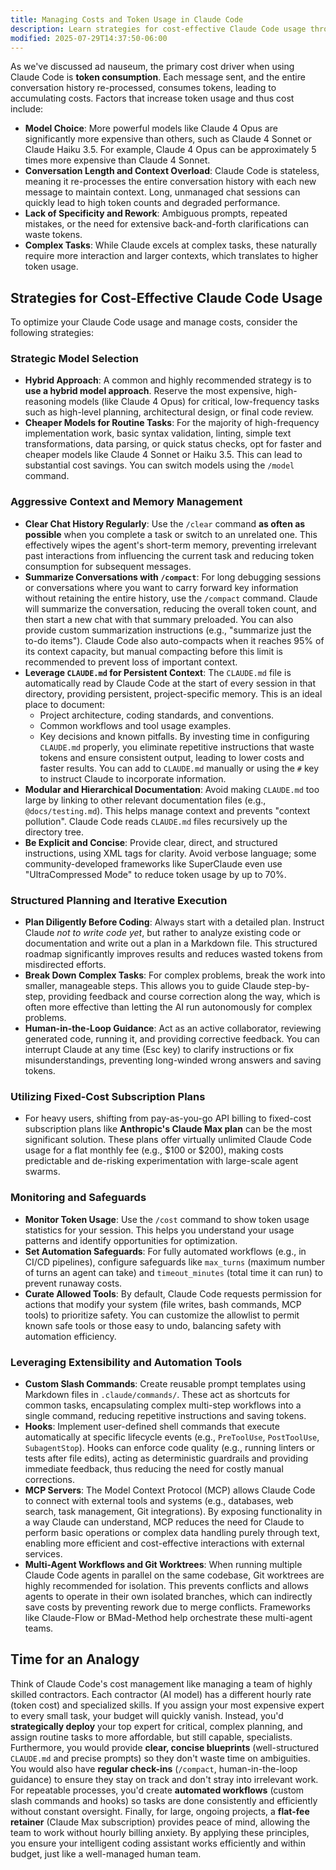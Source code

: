 ```yaml
---
title: Managing Costs and Token Usage in Claude Code
description: Learn strategies for cost-effective Claude Code usage through model selection, context management, and subscription plans.
modified: 2025-07-29T14:37:50-06:00
---
```


As we've discussed ad nauseum, the primary cost driver when using Claude Code is **token consumption**. Each message sent, and the entire conversation history re-processed, consumes tokens, leading to accumulating costs. Factors that increase token usage and thus cost include:

- **Model Choice**: More powerful models like Claude 4 Opus are significantly more expensive than others, such as Claude 4 Sonnet or Claude Haiku 3.5. For example, Claude 4 Opus can be approximately 5 times more expensive than Claude 4 Sonnet.
- **Conversation Length and Context Overload**: Claude Code is stateless, meaning it re-processes the entire conversation history with each new message to maintain context. Long, unmanaged chat sessions can quickly lead to high token counts and degraded performance.
- **Lack of Specificity and Rework**: Ambiguous prompts, repeated mistakes, or the need for extensive back-and-forth clarifications can waste tokens.
- **Complex Tasks**: While Claude excels at complex tasks, these naturally require more interaction and larger contexts, which translates to higher token usage.

## Strategies for Cost-Effective Claude Code Usage

To optimize your Claude Code usage and manage costs, consider the following strategies:

### Strategic Model Selection

- **Hybrid Approach**: A common and highly recommended strategy is to **use a hybrid model approach**. Reserve the most expensive, high-reasoning models (like Claude 4 Opus) for critical, low-frequency tasks such as high-level planning, architectural design, or final code review.
- **Cheaper Models for Routine Tasks**: For the majority of high-frequency implementation work, basic syntax validation, linting, simple text transformations, data parsing, or quick status checks, opt for faster and cheaper models like Claude 4 Sonnet or Haiku 3.5. This can lead to substantial cost savings. You can switch models using the `/model` command.

### Aggressive Context and Memory Management

- **Clear Chat History Regularly**: Use the `/clear` command **as often as possible** when you complete a task or switch to an unrelated one. This effectively wipes the agent's short-term memory, preventing irrelevant past interactions from influencing the current task and reducing token consumption for subsequent messages.
- **Summarize Conversations with `/compact`**: For long debugging sessions or conversations where you want to carry forward key information without retaining the entire history, use the `/compact` command. Claude will summarize the conversation, reducing the overall token count, and then start a new chat with that summary preloaded. You can also provide custom summarization instructions (e.g., "summarize just the to-do items"). Claude Code also auto-compacts when it reaches 95% of its context capacity, but manual compacting before this limit is recommended to prevent loss of important context.
- **Leverage `CLAUDE.md` for Persistent Context**: The `CLAUDE.md` file is automatically read by Claude Code at the start of every session in that directory, providing persistent, project-specific memory. This is an ideal place to document:
  - Project architecture, coding standards, and conventions.
  - Common workflows and tool usage examples.
  - Key decisions and known pitfalls. By investing time in configuring `CLAUDE.md` properly, you eliminate repetitive instructions that waste tokens and ensure consistent output, leading to lower costs and faster results. You can add to `CLAUDE.md` manually or using the `#` key to instruct Claude to incorporate information.
- **Modular and Hierarchical Documentation**: Avoid making `CLAUDE.md` too large by linking to other relevant documentation files (e.g., `@docs/testing.md`). This helps manage context and prevents "context pollution". Claude Code reads `CLAUDE.md` files recursively up the directory tree.
- **Be Explicit and Concise**: Provide clear, direct, and structured instructions, using XML tags for clarity. Avoid verbose language; some community-developed frameworks like SuperClaude even use "UltraCompressed Mode" to reduce token usage by up to 70%.

### Structured Planning and Iterative Execution

- **Plan Diligently Before Coding**: Always start with a detailed plan. Instruct Claude _not to write code yet_, but rather to analyze existing code or documentation and write out a plan in a Markdown file. This structured roadmap significantly improves results and reduces wasted tokens from misdirected efforts.
- **Break Down Complex Tasks**: For complex problems, break the work into smaller, manageable steps. This allows you to guide Claude step-by-step, providing feedback and course correction along the way, which is often more effective than letting the AI run autonomously for complex problems.
- **Human-in-the-Loop Guidance**: Act as an active collaborator, reviewing generated code, running it, and providing corrective feedback. You can interrupt Claude at any time (Esc key) to clarify instructions or fix misunderstandings, preventing long-winded wrong answers and saving tokens.

### Utilizing Fixed-Cost Subscription Plans

- For heavy users, shifting from pay-as-you-go API billing to fixed-cost subscription plans like **Anthropic's Claude Max plan** can be the most significant solution. These plans offer virtually unlimited Claude Code usage for a flat monthly fee (e.g., $100 or $200), making costs predictable and de-risking experimentation with large-scale agent swarms.

### Monitoring and Safeguards

- **Monitor Token Usage**: Use the `/cost` command to show token usage statistics for your session. This helps you understand your usage patterns and identify opportunities for optimization.
- **Set Automation Safeguards**: For fully automated workflows (e.g., in CI/CD pipelines), configure safeguards like `max_turns` (maximum number of turns an agent can take) and `timeout_minutes` (total time it can run) to prevent runaway costs.
- **Curate Allowed Tools**: By default, Claude Code requests permission for actions that modify your system (file writes, bash commands, MCP tools) to prioritize safety. You can customize the allowlist to permit known safe tools or those easy to undo, balancing safety with automation efficiency.

### Leveraging Extensibility and Automation Tools

- **Custom Slash Commands**: Create reusable prompt templates using Markdown files in `.claude/commands/`. These act as shortcuts for common tasks, encapsulating complex multi-step workflows into a single command, reducing repetitive instructions and saving tokens.
- **Hooks**: Implement user-defined shell commands that execute automatically at specific lifecycle events (e.g., `PreToolUse`, `PostToolUse`, `SubagentStop`). Hooks can enforce code quality (e.g., running linters or tests after file edits), acting as deterministic guardrails and providing immediate feedback, thus reducing the need for costly manual corrections.
- **MCP Servers**: The Model Context Protocol (MCP) allows Claude Code to connect with external tools and systems (e.g., databases, web search, task management, Git integrations). By exposing functionality in a way Claude can understand, MCP reduces the need for Claude to perform basic operations or complex data handling purely through text, enabling more efficient and cost-effective interactions with external services.
- **Multi-Agent Workflows and Git Worktrees**: When running multiple Claude Code agents in parallel on the same codebase, Git worktrees are highly recommended for isolation. This prevents conflicts and allows agents to operate in their own isolated branches, which can indirectly save costs by preventing rework due to merge conflicts. Frameworks like Claude-Flow or BMad-Method help orchestrate these multi-agent teams.

## Time for an Analogy

Think of Claude Code's cost management like managing a team of highly skilled contractors. Each contractor (AI model) has a different hourly rate (token cost) and specialized skills. If you assign your most expensive expert to every small task, your budget will quickly vanish. Instead, you'd **strategically deploy** your top expert for critical, complex planning, and assign routine tasks to more affordable, but still capable, specialists. Furthermore, you would provide **clear, concise blueprints** (well-structured `CLAUDE.md` and precise prompts) so they don't waste time on ambiguities. You would also have **regular check-ins** (`/compact`, human-in-the-loop guidance) to ensure they stay on track and don't stray into irrelevant work. For repeatable processes, you'd create **automated workflows** (custom slash commands and hooks) so tasks are done consistently and efficiently without constant oversight. Finally, for large, ongoing projects, a **flat-fee retainer** (Claude Max subscription) provides peace of mind, allowing the team to work without hourly billing anxiety. By applying these principles, you ensure your intelligent coding assistant works efficiently and within budget, just like a well-managed human team.
